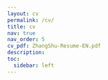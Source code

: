 ```yaml
---
layout: cv
permalink: /cv/
title: cv
nav: true
nav_order: 5
cv_pdf: ZhangShu-Resume-EN.pdf
description: 
toc:
  sidebar: left
---
```

